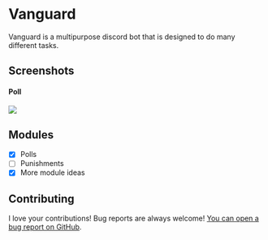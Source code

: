# Vanguard

Vanguard is a multipurpose discord bot that is designed to do many different tasks.

## Screenshots

#### Poll
![](https://imgur.com/JzRHP3Z.png)

## Modules

- [x] Polls
- [ ] Punishments
- [x] More module ideas 

## Contributing

I love your contributions! Bug reports are always welcome! [You can open a bug report on GitHub](https://github.com/ohate/vanguard/issues/new).
